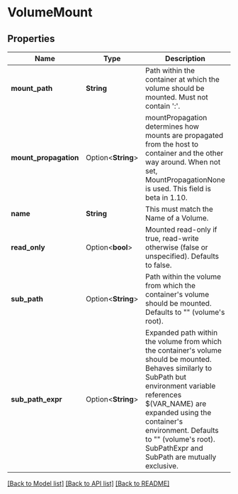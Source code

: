 # VolumeMount

## Properties

Name | Type | Description | Notes
------------ | ------------- | ------------- | -------------
**mount_path** | **String** | Path within the container at which the volume should be mounted.  Must not contain ':'. | 
**mount_propagation** | Option<**String**> | mountPropagation determines how mounts are propagated from the host to container and the other way around. When not set, MountPropagationNone is used. This field is beta in 1.10. | [optional]
**name** | **String** | This must match the Name of a Volume. | 
**read_only** | Option<**bool**> | Mounted read-only if true, read-write otherwise (false or unspecified). Defaults to false. | [optional]
**sub_path** | Option<**String**> | Path within the volume from which the container's volume should be mounted. Defaults to \"\" (volume's root). | [optional]
**sub_path_expr** | Option<**String**> | Expanded path within the volume from which the container's volume should be mounted. Behaves similarly to SubPath but environment variable references $(VAR_NAME) are expanded using the container's environment. Defaults to \"\" (volume's root). SubPathExpr and SubPath are mutually exclusive. | [optional]

[[Back to Model list]](../README.md#documentation-for-models) [[Back to API list]](../README.md#documentation-for-api-endpoints) [[Back to README]](../README.md)


